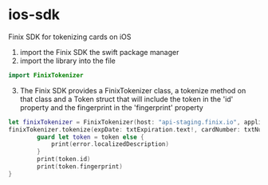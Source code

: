 # ios-sdk
Finix SDK for tokenizing cards on iOS 

1. import the Finix SDK the swift package manager
2. import the library into the file
```swift
import FinixTokenizer
```
3. The Finix SDK provides a FinixTokenizer class, a tokenize method on that class and a Token struct that will include the token in the 'id' property and the fingerprint in the 'fingerprint' property
```swift
let finixTokenizer = FinixTokenizer(host: "api-staging.finix.io", applicationId: "AP2kL9QSWYJGpuAtYYnK5cZY")
finixTokenizer.tokenize(expDate: txtExpiration.text!, cardNumber: txtNumber.text!) { (response, error) in
        guard let token = token else {
            print(error.localizedDescription)
        } 
        print(token.id)
        print(token.fingerprint)
}
```
